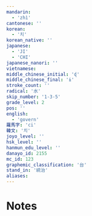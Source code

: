 ```yaml
---
mandarin:
  - 'zhì'
cantonese: ''
korean:
  - '치'
korean_native: ''
japanese:
  - 'JI'
  - 'CHI'
japanese_nanori: ''
vietnamese:
middle_chinese_initial: 'ɖ'
middle_chinese_final: 'ɨ'
stroke_count: ''
radical: '水'
skip_number: '1-3-5'
grade_level: 2
pos: ''
english:
  - 'govern'
羅馬字: 'ci'
韓文: '치'
joyo_level: ''
hsk_level: ''
hanmun_edu_level: ''
danayo_id: 2155
mc_id: 123
graphemic_classification: '台'
stand_in: '統治'
aliases:
---
```


# Notes
